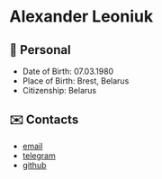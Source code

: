 # Alexander Leoniuk

## 📇 Personal
 - Date of Birth: 07.03.1980
 - Place of Birth: Brest, Belarus
 - Citizenship: Belarus

## ✉️ Contacts

- [email](mailto:alex.brestby@gmail.com)
- [telegram](https://t.me/brestby)
- [github](https://github.com/alexbrestby)

